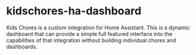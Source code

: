 # kidschores-ha-dashboard
Kids Chores is a custom integration for Home Assistant.  This is a dynamic dashboard that can provide a simple full featured interface into the capabilities of that integration without building individual chores and dashboards.
